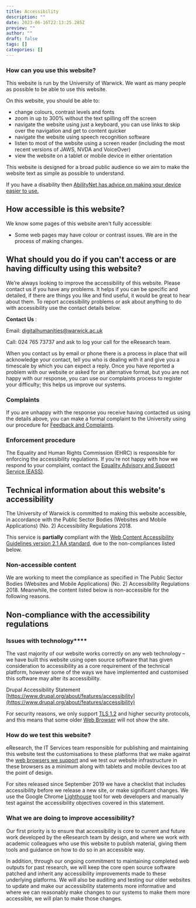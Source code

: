 ```yaml
---
title: Accessibility
description: ""
date: 2023-06-16T22:13:25.285Z
preview: ""
author: ""
draft: false
tags: []
categories: []
---
```


### How can you use this website?

This website is run by the University of Warwick. We want as many people as possible to be able to use this website.

On this website, you should be able to:

* change colours, contrast levels and fonts
* zoom in up to 300% without the text spilling off the screen
* navigate the website using just a keyboard, you can use links to skip over the navigation and get to content quicker
* navigate the website using speech recognition software
* listen to most of the website using a screen reader (including the most recent versions of JAWS, NVDA and VoiceOver)
* view the website on a tablet or mobile device in either orientation

This website is designed for a broad public audience so we aim to make the website text as simple as possible to understand.

If you have a disability then [AbilityNet has advice on making your device easier to use.](https://mcmw.abilitynet.org.uk/)

## How accessible is this website?

We know some pages of this website aren't fully accessible:

* Some web pages may have colour or contrast issues. We are in the process of making changes.

## **What should you do if you can't access or are having difficulty using this website?**

We’re always looking to improve the accessibility of this website. Please contact us if you have any problems. It helps if you can be specific and detailed, if there are things you like and find useful, it would be great to hear about them. To report accessibility problems or ask about anything to do with accessibility use the contact details below.

**Contact Us** :

Email: [digitalhumanities@warwick.ac.uk](mailto:digitalhumanities@warwick.ac.uk)

Call: 024 765 73737 and ask to log your call for the eResearch team.

When you contact us by email or phone there is a process in place that will acknowledge your contact, tell you who is dealing with it and give you a timescale by which you can expect a reply. Once you have reported a problem with our website or asked for an alternative format, but you are not happy with our response, you can use our complaints process to register your difficulty; this helps us improve our systems.

### **Complaints**

If you are unhappy with the response you receive having contacted us using the details above, you can make a formal complaint to the University using our procedure for [Feedback and Complaints](http://warwick.ac.uk/feedbackandcomplaints).

### **Enforcement procedure**

The Equality and Human Rights Commission (EHRC) is responsible for enforcing the accessibility regulations. If you’re not happy with how we respond to your complaint, contact the [Equality Advisory and Support Service (EASS)](https://www.equalityadvisoryservice.com/).

## **Technical information about this website's accessibility**

The University of Warwick is committed to making this website accessible, in accordance with the Public Sector Bodies (Websites and Mobile Applications) (No. 2) Accessibility Regulations 2018.

This service is **partially** compliant with the [Web Content Accessibility Guidelines version 2.1 AA standard](https://www.w3.org/TR/WCAG21/), due to the non-compliances listed below.

### **Non-accessible content**

We are working to meet the compliance as specified in The Public Sector Bodies (Websites and Mobile Applications) (No. 2) Accessibility Regulations 2018. Meanwhile, the content listed below is non-accessible for the following reasons.

## **Non-compliance with the accessibility regulations**

### **Issues with technology******

The vast majority of our website works correctly on any web technology – we have built this website using open source software that has given consideration to accessibility as a core requirement of the technical platform, however some of the ways we have implemented and customised this software may alter its accessibility.

Drupal Accessibility Statement [https://www.drupal.org/about/features/accessibility](https://www.drupal.org/about/features/accessibility)

For security reasons, we only support [TLS 1.2](https://warwick.ac.uk/services/its/glossary/?selectedLetter=T#TLS-1.2) and higher security protocols, and this means that some older [Web Browser](https://warwick.ac.uk/services/its/glossary/?selectedLetter=W#Web-Browser) will not show the site.

### How do we test this website?

eResearch, the IT Services team responsible for publishing and maintaining this website test the customisations to these platforms that we make against the [web browsers we support](https://warwick.ac.uk/services/its/servicessupport/browsersupport) and we test our website infrastructure in these browsers as a minimum along with tablets and mobile devices too at the point of design.

For sites released since September 2019 we have a checklist that includes accessibility before we release a new site, or make significant changes. We use the Google Chrome [Lighthouse](https://developers.google.com/web/tools/lighthouse/audits/button-name) tool for web developers and manually test against the accessibility objectives covered in this statement.

### **What we are doing to improve accessibility?**

Our first priority is to ensure that accessibility is core to current and future work developed by the eResearch team by design, and where we work with academic colleagues who use this website to publish material, giving them tools and guidance on how to do so in an accessible way.

In addition, through our ongoing commitment to maintaining completed web outputs for past research, we will keep the core open source software patched and inherit any accessibility improvements made to these underlying platforms. We will also be auditing and testing our older websites to update and make our accessibility statements more informative and where we can reasonably make changes to our systems to make them more accessible, we will plan to make those changes.

